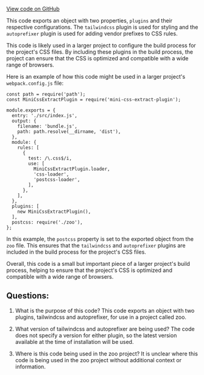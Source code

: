 [View code on GitHub](zoo-labs/zoo/blob/master/core/postcss.config.js)

This code exports an object with two properties, `plugins` and their respective configurations. The `tailwindcss` plugin is used for styling and the `autoprefixer` plugin is used for adding vendor prefixes to CSS rules. 

This code is likely used in a larger project to configure the build process for the project's CSS files. By including these plugins in the build process, the project can ensure that the CSS is optimized and compatible with a wide range of browsers. 

Here is an example of how this code might be used in a larger project's `webpack.config.js` file:

```
const path = require('path');
const MiniCssExtractPlugin = require('mini-css-extract-plugin');

module.exports = {
  entry: './src/index.js',
  output: {
    filename: 'bundle.js',
    path: path.resolve(__dirname, 'dist'),
  },
  module: {
    rules: [
      {
        test: /\.css$/i,
        use: [
          MiniCssExtractPlugin.loader,
          'css-loader',
          'postcss-loader',
        ],
      },
    ],
  },
  plugins: [
    new MiniCssExtractPlugin(),
  ],
  postcss: require('./zoo'),
};
```

In this example, the `postcss` property is set to the exported object from the `zoo` file. This ensures that the `tailwindcss` and `autoprefixer` plugins are included in the build process for the project's CSS files. 

Overall, this code is a small but important piece of a larger project's build process, helping to ensure that the project's CSS is optimized and compatible with a wide range of browsers.
## Questions: 
 1. What is the purpose of this code?
   This code exports an object with two plugins, tailwindcss and autoprefixer, for use in a project called zoo.

2. What version of tailwindcss and autoprefixer are being used?
   The code does not specify a version for either plugin, so the latest version available at the time of installation will be used.

3. Where is this code being used in the zoo project?
   It is unclear where this code is being used in the zoo project without additional context or information.